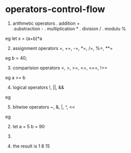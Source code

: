 # operators-control-flow


1. arithmetic operators
. addition +  
.substraction -
. multiplication *
. division  /
. modulu %


eg   let x = (a+b)*a

2. assignment operators  =, +=, -=, *=, /=, %=, **=


eg  b = 40;

3. comparision operators   <, >, >=, <=, ===, !==


eg  a >= b

4. logical operators !, ||, &&


eg

5. bitwise operators  ~, &, |, ^, <<

eg

2) let a = 5
b = 90



3) 

4) the result is 1  8  15